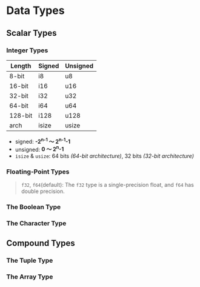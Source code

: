 # Data Types

## Scalar Types

### Integer Types

| Length  | Signed | Unsigned |
| ------- | ------ | -------- |
| 8-bit   | i8     | u8       |
| 16-bit  | i16   | u16      |
| 32-bit  | i32    | u32      |
| 64-bit  | i64    | u64      |
| 128-bit | i128   | u128     |
| arch    | isize  | usize    |

- signed: **-2<sup>n-1</sup> ～ 2<sup>n-1</sup>-1**
- unsigned: **0 ～ 2<sup>n</sup>-1**
- `isize` & `usize`: 64 bits *(64-bit architecture)*, 32 bits *(32-bit architecture)*

### Floating-Point Types

> `f32`, `f64`(default): The `f32` type is a single-precision float, and `f64` has double precision.

### The Boolean Type

### The Character Type

## Compound Types

### The Tuple Type

### The Array Type

